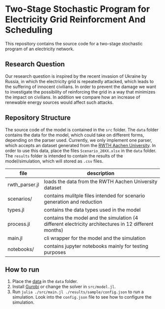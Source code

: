 # Two-Stage Stochastic Program for Electricity Grid Reinforcment And Scheduling

This repository contains the source code for a two-stage stochastic program of
an electricity network.

## Research Question

Our research question is inspired by the recent invasion of Ukraine by Russia,
in which the electricity grid is repeatedly attacked, which leads to the suffering
of innocent civilians.
In order to prevent the damage we want to investigate the possibility of
reinforcing the grid in a way that minimizes the impact on civilians.
In addition we compare how an increase of renewable energy sources would affect
such attacks.

## Repository Structure

The source code of the model is contained in the `src` folder.
The `data` folder contains the data for the model, which could take on different
forms, depending on the parser used. Currently, we only implement one parser,
which accepts an dataset generated from the [RWTH Aachen University](https://www.iaew.rwth-aachen.de/go/id/ivfsh/?lidx=1).
In order to use this data, place the files `Scenario_20XX.xlsx` in the `data`
folder.
The `results` folder is intended to contain the results of the model/simulation,
which will stored as `.csv` files.

| file           | description                                                                                          |
| -------------- | ---------------------------------------------------------------------------------------------------- |
| rwth_parser.jl | loads the data from the RWTH Aachen University dataset                                               |
| scenarios/     | contains mulitple files intended for scenario generation and reduction                               |
| types.jl       | contains the data types used in the model                                                            |
| process.jl     | contains the model and the simulation (4 different electricity architectures in 12 different months) |
| main.jl        | cli wrapper for the model and the simulation                                                         |
| notebooks/     | contains jupyter notebooks mainly for testing purposes                                               |

## How to run

1. Place the [data](https://www.iaew.rwth-aachen.de/go/id/ivfsh/?lidx=1) in the `data` folder.
2. Install [Gurobi](https://www.gurobi.com/academia/academic-program-and-licenses/) or change the solver in `src/model.jl`.
3. Run `julia ./src/main.jl ./results/sample/config.json` to run a simulation. Look into the `config.json` file to see how to configure the simulation.
